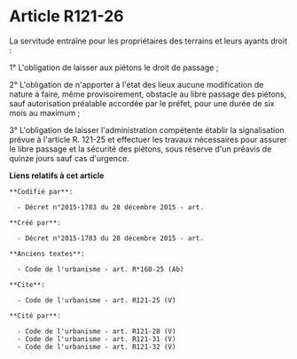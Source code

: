 # Article R121-26

La servitude entraîne pour les propriétaires des terrains et leurs ayants droit : 

1° L'obligation de laisser aux piétons le droit de passage ; 

2° L'obligation de n'apporter à l'état des lieux aucune modification de nature à faire, même provisoirement, obstacle au
libre passage des piétons, sauf autorisation préalable accordée par le préfet, pour une durée de six mois au maximum ; 

3° L'obligation de laisser l'administration compétente établir la signalisation prévue à l'article R. 121-25 et effectuer les
travaux nécessaires pour assurer le libre passage et la sécurité des piétons, sous réserve d'un préavis de quinze jours sauf
cas d'urgence.

**Liens relatifs à cet article**

	**Codifié par**:

	  - Décret n°2015-1783 du 28 décembre 2015 - art.

	**Créé par**:

	  - Décret n°2015-1783 du 28 décembre 2015 - art.

	**Anciens textes**:

	  - Code de l'urbanisme - art. R*160-25 (Ab)

	**Cite**:

	  - Code de l'urbanisme - art. R121-25 (V)

	**Cité par**:

	  - Code de l'urbanisme - art. R121-28 (V)
	  - Code de l'urbanisme - art. R121-31 (V)
	  - Code de l'urbanisme - art. R121-32 (V)
